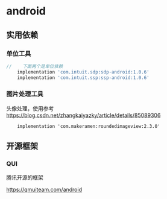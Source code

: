 android
===

## 实用依赖

### 单位工具

```gradle
//    下面两个是单位依赖
    implementation 'com.intuit.sdp:sdp-android:1.0.6'
    implementation 'com.intuit.ssp:ssp-android:1.0.6'
```

### 图片处理工具

头像处理，使用参考 https://blog.csdn.net/zhangkaiyazky/article/details/85089306
```
    implementation 'com.makeramen:roundedimageview:2.3.0'
```

## 开源框架

### QUI

腾讯开源的框架

https://qmuiteam.com/android

